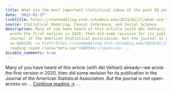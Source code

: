 ```yaml
---
title: What are the most important statistical ideas of the past 50 years?
date: '2023-01-27'
linkTitle: https://statmodeling.stat.columbia.edu/2023/01/27/what-are-the-most-important-statistical-ideas-of-the-past-50-years-2/
source: Statistical Modeling, Causal Inference, and Social Science
description: Many of you have heard of this article (with Aki Vehtari) already&#8212;we
  wrote the first version in 2020, then did some revision for its publication in the
  Journal of the American Statistical Association. But the journal is not open-access
  so &#8230; <a href="https://statmodeling.stat.columbia.edu/2023/01/27/what-are-the-most-important-statistical-ideas-of-the-past-50-years-2/">Continue
  reading <span class="meta-nav">&#8594;</span></a> ...
disable_comments: true
---
```

Many of you have heard of this article (with Aki Vehtari) already&#8212;we wrote the first version in 2020, then did some revision for its publication in the Journal of the American Statistical Association. But the journal is not open-access so &#8230; <a href="https://statmodeling.stat.columbia.edu/2023/01/27/what-are-the-most-important-statistical-ideas-of-the-past-50-years-2/">Continue reading <span class="meta-nav">&#8594;</span></a> ...
